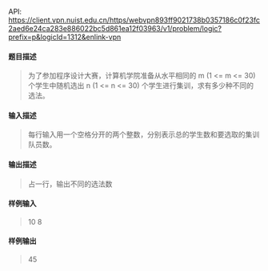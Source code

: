 API: https://client.vpn.nuist.edu.cn/https/webvpn893ff9021738b0357186c0f23fc2aed6e24ca283e886022bc5d861ea12f03963/v1/problem/logic?prefix=p&logicId=1312&enlink-vpn

#### 题目描述
> 为了参加程序设计大赛，计算机学院准备从水平相同的 m (1 <= m <= 30) 个学生中随机选出 n (1 <= n <= 30) 个学生进行集训，求有多少种不同的选法。

#### 输入描述
> 每行输入用一个空格分开的两个整数，分别表示总的学生数和要选取的集训队员数。

#### 输出描述
> 占一行，输出不同的选法数

#### 样例输入
> 10 8

#### 样例输出
> 45